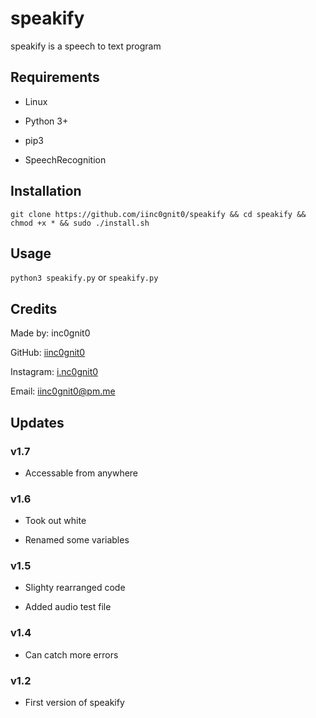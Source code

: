 # speakify

speakify is a speech to text program

## Requirements

- Linux

- Python 3+

- pip3

- SpeechRecognition

## Installation

`git clone https://github.com/iinc0gnit0/speakify && cd speakify && chmod +x * && sudo ./install.sh`

## Usage

`python3 speakify.py` or `speakify.py`

## Credits

Made by: inc0gnit0

GitHub: [iinc0gnit0](https://github.com/iinc0gnit0)

Instagram: [i.nc0gnit0](https://instagram.com/i.nc0gnit0)

Email: iinc0gnit0@pm.me

## Updates

### v1.7

- Accessable from anywhere

### v1.6

- Took out white

- Renamed some variables

### v1.5

- Slighty rearranged code

- Added audio test file

### v1.4

- Can catch more errors

### v1.2

- First version of speakify
